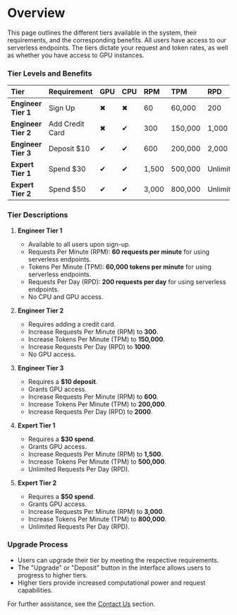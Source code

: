 # Overview

This page outlines the different tiers available in the system, their requirements, and the corresponding benefits. All
users have access to our serverless endpoints. The tiers dictate your request and token rates, as well as
whether you have access to GPU instances.

### **Tier Levels and Benefits**


<table>
  <thead>
    <tr>
      <th style="width: 200px; text-align: left;">Tier</th>
      <th style="width: 180px; text-align: left;">Requirement</th>
      <th style="width: 60px; text-align: left;">GPU</th>
      <th style="width: 60px; text-align: left;">CPU</th>
      <th style="width: 80px; text-align: left;">RPM</th>
      <th style="width: 100px; text-align: left;">TPM</th>
      <th style="width: 100px; text-align: left;">RPD</th>
    </tr>
  </thead>
  <tbody>
    <tr>
      <td><b>Engineer Tier 1</b></td>
      <td>Sign Up</td>
      <td>✖</td>
      <td>✖</td>
      <td>60</td>
      <td>60,000</td>
      <td>200</td>
    </tr>
    <tr>
      <td><b>Engineer Tier 2</b></td>
      <td>Add Credit Card</td>
      <td>✖</td>
      <td>✔</td>
      <td>300</td>
      <td>150,000</td>
      <td>1,000</td>
    </tr>
    <tr>
      <td><b>Engineer Tier 3</b></td>
      <td>Deposit $10</td>
      <td>✔</td>
      <td>✔</td>
      <td>600</td>
      <td>200,000</td>
      <td>2,000</td>
    </tr>
    <tr>
      <td><b>Expert Tier 1</b></td>
      <td>Spend $30</td>
      <td>✔</td>
      <td>✔</td>
      <td>1,500</td>
      <td>500,000</td>
      <td>Unlimited</td>
    </tr>
    <tr>
      <td><b>Expert Tier 2</b></td>
      <td>Spend $50</td>
      <td>✔</td>
      <td>✔</td>
      <td>3,000</td>
      <td>800,000</td>
      <td>Unlimited</td>
    </tr>
  </tbody>
</table>




### **Tier Descriptions**

1. **Engineer Tier 1**
   - Available to all users upon sign-up.
   - Requests Per Minute (RPM): **60 requests per minute** for using serverless endpoints.
   - Tokens Per Minute (TPM): **60,000 tokens per minute** for using serverless endpoints.
   - Requests Per Day (RPD): **200 requests per day** for using serverless endpoints.
   - No CPU and GPU access.

2. **Engineer Tier 2**
   - Requires adding a credit card.
   - Increase Requests Per Minute (RPM) to **300**.
   - Increase Tokens Per Minute (TPM) to **150,000**.
   - Increase Requests Per Day (RPD) to **1000**.
   - No GPU access.

3. **Engineer Tier 3**
   - Requires a **$10 deposit**.
   - Grants GPU access.
   - Increase Requests Per Minute (RPM) to **600**.
   - Increase Tokens Per Minute (TPM) to **200,000**.
   - Increase Requests Per Day (RPD) to **2000**.

4. **Expert Tier 1**
   - Requires a **$30 spend**.
   - Grants GPU access.
   - Increase Requests Per Minute (RPM) to **1,500**.
   - Increase Tokens Per Minute (TPM) to **500,000**.
   - Unlimited Requests Per Day (RPD).

5. **Expert Tier 2**
   - Requires a **$50 spend**.
   - Grants GPU access.
   - Increase Requests Per Minute (RPM) to **3,000**.
   - Increase Tokens Per Minute (TPM) to **800,000**.
   - Unlimited Requests Per Day (RPD).

### **Upgrade Process**
- Users can upgrade their tier by meeting the respective requirements.
- The "Upgrade" or "Deposit" button in the interface allows users to progress to higher tiers.
- Higher tiers provide increased computational power and request capabilities.

For further assistance, see the [Contact Us](../Contact_Us/README.md) section.
